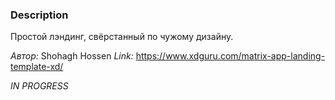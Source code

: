 ### Description

Простой лэндинг, свёрстанный по чужому дизайну.

*Автор:* Shohagh Hossen
*Link:* https://www.xdguru.com/matrix-app-landing-template-xd/

*IN PROGRESS*